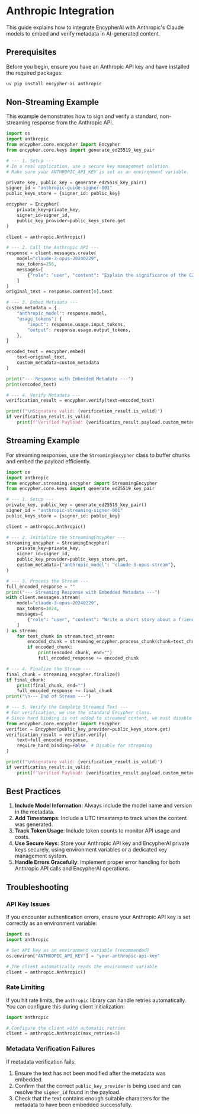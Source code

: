 # Anthropic Integration

This guide explains how to integrate EncypherAI with Anthropic's Claude models to embed and verify metadata in AI-generated content.

## Prerequisites

Before you begin, ensure you have an Anthropic API key and have installed the required packages:

```bash
uv pip install encypher-ai anthropic
```

## Non-Streaming Example

This example demonstrates how to sign and verify a standard, non-streaming response from the Anthropic API.

```python
import os
import anthropic
from encypher.core.encypher import Encypher
from encypher.core.keys import generate_ed25519_key_pair

# --- 1. Setup ---
# In a real application, use a secure key management solution.
# Make sure your ANTHROPIC_API_KEY is set as an environment variable.

private_key, public_key = generate_ed25519_key_pair()
signer_id = "anthropic-guide-signer-001"
public_keys_store = {signer_id: public_key}

encypher = Encypher(
    private_key=private_key,
    signer_id=signer_id,
    public_key_provider=public_keys_store.get
)

client = anthropic.Anthropic()

# --- 2. Call the Anthropic API ---
response = client.messages.create(
    model="claude-3-opus-20240229",
    max_tokens=256,
    messages=[
        {"role": "user", "content": "Explain the significance of the C2PA standard."}
    ]
)
original_text = response.content[0].text

# --- 3. Embed Metadata ---
custom_metadata = {
    "anthropic_model": response.model,
    "usage_tokens": {
        "input": response.usage.input_tokens,
        "output": response.usage.output_tokens,
    },
}

encoded_text = encypher.embed(
    text=original_text,
    custom_metadata=custom_metadata
)

print("--- Response with Embedded Metadata ---")
print(encoded_text)

# --- 4. Verify Metadata ---
verification_result = encypher.verify(text=encoded_text)

print(f"\nSignature valid: {verification_result.is_valid}")
if verification_result.is_valid:
    print(f"Verified Payload: {verification_result.payload.custom_metadata}")
```

## Streaming Example

For streaming responses, use the `StreamingEncypher` class to buffer chunks and embed the payload efficiently.

```python
import os
import anthropic
from encypher.streaming.encypher import StreamingEncypher
from encypher.core.keys import generate_ed25519_key_pair

# --- 1. Setup ---
private_key, public_key = generate_ed25519_key_pair()
signer_id = "anthropic-streaming-signer-001"
public_keys_store = {signer_id: public_key}

client = anthropic.Anthropic()

# --- 2. Initialize the StreamingEncypher ---
streaming_encypher = StreamingEncypher(
    private_key=private_key,
    signer_id=signer_id,
    public_key_provider=public_keys_store.get,
    custom_metadata={"anthropic_model": "claude-3-opus-stream"},
)

# --- 3. Process the Stream ---
full_encoded_response = ""
print("--- Streaming Response with Embedded Metadata ---")
with client.messages.stream(
    model="claude-3-opus-20240229",
    max_tokens=1024,
    messages=[
        {"role": "user", "content": "Write a short story about a friendly robot."}
    ]
) as stream:
    for text_chunk in stream.text_stream:
        encoded_chunk = streaming_encypher.process_chunk(chunk=text_chunk)
        if encoded_chunk:
            print(encoded_chunk, end="")
            full_encoded_response += encoded_chunk

# --- 4. Finalize the Stream ---
final_chunk = streaming_encypher.finalize()
if final_chunk:
    print(final_chunk, end="")
    full_encoded_response += final_chunk
print("\n--- End of Stream ---")

# --- 5. Verify the Complete Streamed Text ---
# For verification, we use the standard Encypher class.
# Since hard binding is not added to streamed content, we must disable it during verification.
from encypher.core.encypher import Encypher
verifier = Encypher(public_key_provider=public_keys_store.get)
verification_result = verifier.verify(
    text=full_encoded_response,
    require_hard_binding=False  # Disable for streaming
)

print(f"\nSignature valid: {verification_result.is_valid}")
if verification_result.is_valid:
    print(f"Verified Payload: {verification_result.payload.custom_metadata}")
```



## Best Practices

1.  **Include Model Information**: Always include the model name and version in the metadata.
2.  **Add Timestamps**: Include a UTC timestamp to track when the content was generated.
3.  **Track Token Usage**: Include token counts to monitor API usage and costs.
4.  **Use Secure Keys**: Store your Anthropic API key and EncypherAI private keys securely, using environment variables or a dedicated key management system.
5.  **Handle Errors Gracefully**: Implement proper error handling for both Anthropic API calls and EncypherAI operations.

## Troubleshooting

### API Key Issues

If you encounter authentication errors, ensure your Anthropic API key is set correctly as an environment variable:

```python
import os
import anthropic

# Set API key as an environment variable (recommended)
os.environ["ANTHROPIC_API_KEY"] = "your-anthropic-api-key"

# The client automatically reads the environment variable
client = anthropic.Anthropic()
```

### Rate Limiting

If you hit rate limits, the `anthropic` library can handle retries automatically. You can configure this during client initialization:

```python
import anthropic

# Configure the client with automatic retries
client = anthropic.Anthropic(max_retries=5)
```

### Metadata Verification Failures

If metadata verification fails:

1.  Ensure the text has not been modified after the metadata was embedded.
2.  Confirm that the correct `public_key_provider` is being used and can resolve the `signer_id` found in the payload.
3.  Check that the text contains enough suitable characters for the metadata to have been embedded successfully.
